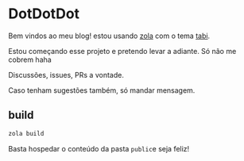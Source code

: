 # DotDotDot
Bem vindos ao meu blog! estou usando [zola](https://github.com/getzola/zola) com o tema [tabi](https://github.com/welpo/tabi).

Estou começando esse projeto e pretendo levar a adiante. Só não me cobrem haha

Discussões, issues, PRs a vontade.

Caso tenham sugestões também, só mandar mensagem.

## build

```bash
zola build
```

Basta hospedar o conteúdo da pasta `public`e seja feliz!
